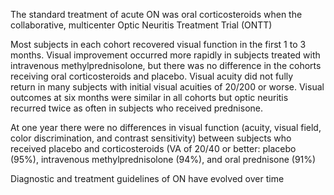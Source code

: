 The standard treatment of acute ON was oral corticosteroids when the collaborative, multicenter Optic Neuritis Treatment Trial (ONTT)

Most subjects in each cohort recovered visual function in the first 1 to 3 months. Visual improvement occurred more rapidly in subjects treated with intravenous methylprednisolone, but there was no difference in the cohorts receiving oral corticosteroids and placebo. Visual acuity did not fully return in many subjects with initial visual acuities of 20/200 or worse. Visual outcomes at six months were similar in all cohorts but optic neuritis recurred twice as often in subjects who received prednisone.

At one year there were no differences in visual function (acuity, visual field, color discrimination, and contrast sensitivity) between subjects who received placebo and corticosteroids (VA of 20/40 or better: placebo (95%), intravenous methylprednisolone (94%), and oral prednisone (91%)

Diagnostic and treatment guidelines of ON have evolved over time